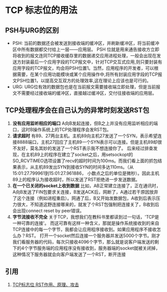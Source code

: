 # TCP 标志位的用法

## PSH与URG的区别

- PSH: 当前的数据还会被发送到接收端的缓冲区，并刷新缓冲区，将当前缓冲区中所有数据都交付给上一层——应用层。 PSH 位就是用来通告接收方立即将收到的报文连同TCP接收缓存里的数据递交应用进程处理，一般会出现在发送方封装最后一个应用字段的TCP报文中，针对TCP交互式应用,则只要封装有应用字段的TCP报文，均会将PSH位置1。当然，应用程序的开发者，可以根据需要，在某个应用功能模块或某个应用操作中,将所有封装应用字段的TCP报文PSH位置1，以提高交互双方的处理效率,这在理论上应该也是可行的。 
- URG: URG位有效的数据包也是在当前报文需要接收端立即处理，但是当前报文不需要经过接收端的缓冲区，直接越过缓冲区，交付往接收端的应用层。

## TCP处理程序会在自己认为的异常时刻发送RST包

1. **没有应用监听相应的端口**
    A向B发起连接，但B之上并没有应用监听相应的端口，这时B操作系统上的TCP处理程序会发RST包。
2. **请求超时**
    有89、27两台主机。主机89向主机27发送了一个SYN，表示希望连接8888端口，主机27回应了主机89一个SYN表示可以连接。但是主机89却很不友好，莫名其妙的发送了一个RST表示我不想连接你了。
    后来经过排查发现，在主机89上的程序在建立了socket之后，用setsockopt的SO_RCVTIMEO选项设置了recv的超时时间为100ms。而我们看上面的抓包结果表示，从主机89发出SYN到接收SYN的时间多达110ms。（从15:01:27.799961到15:01:27.961886， 小数点之后的单位是微秒）。因此主机89上的程序认为接收超时，所以发送了RST拒绝进一步发送数据。
3. **在一个已关闭的socket上收到数据**
    比如，AB正常建立连接了，正在通讯时，A向B发送了FIN包要求关连接，B发送ACK后，网断了，A通过若干原因放弃了这个连接（例如进程重启）。网通了后，B又开始发数据包，A收到后表示压力很大，不知道这野连接哪来的，就发了个RST包强制把连接关了，B收到后会出现connect reset by peer错误。
4. **字节流接收不完全**
    关于TCP，我想我们在教科书里都读到过一句话，'TCP是一种可靠的连接'。 而这可靠有这样一种含义，那就是操作系统接收到的来自TCP连接中的每一个字节，我都会让应用程序接收到。如果应用程序不接收怎么办？RST。
    打开一个socket然后连接一个服务器并发送5000个字节。刚才我们看服务器的代码，每次只接收4096个字节，那么就是说客户端发送的剩下的4个字节服务端的应用程序没有接收到，服务器端的socket就被关闭掉，这种情况下服务器就会向客户端发送了一个RST，断开连接

## 引用

1. [TCP标志位 RST作用、原理、攻击](https://blog.csdn.net/h2604396739/article/details/85255092)
